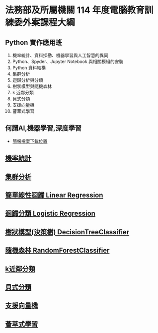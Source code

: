 # 法務部及所屬機關 114 年度電腦教育訓練委外案課程大綱

## Python 實作應用班

1. 機率統計、資料探勘、機器學習與人工智慧的異同
2. Python、Spyder、Jupyter Notebook 與相關模組的安裝
3. Python 資料結構
4. 集群分析
5. 迴歸分析與分類
6. 樹狀模型與隨機森林
7. k 近鄰分類
8. 貝式分類
9. 支援向量機
10. 薈萃式學習

## 何謂AI,機器學習,深度學習
- [簡報檔案下載位置](./簡報圖片)
## [機率統計](./機率統計)
## [集群分析](./集群分析)
## [簡單線性迴歸 Linear Regression](./簡單線性迴歸)

## [迴歸分類 Logistic Regression](./邏輯迴歸)

## [樹狀模型(決策樹) DecisionTreeClassifier](./樹狀模型)

## [隨機森林 RandomForestClassifier](./隨機森林)

## [k近鄰分類](./k近鄰分類)

## [貝式分類](./貝氏分類)

## [支援向量機](./支援向量機)

## [薈萃式學習](./薈萃式學習)
